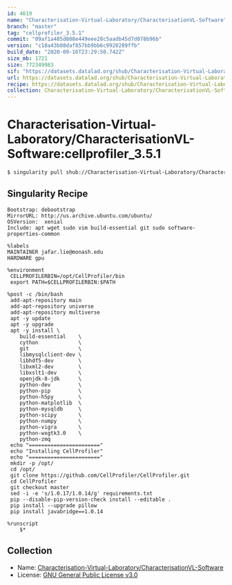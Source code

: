 ```yaml
---
id: 4619
name: "Characterisation-Virtual-Laboratory/CharacterisationVL-Software"
branch: "master"
tag: "cellprofiler_3.5.1"
commit: "09af1a485d808e449eee28c5aadb45d7d078b96b"
version: "c18a43b08daf857bb9bb6c9920289ffb"
build_date: "2020-09-16T23:29:50.742Z"
size_mb: 1721
size: 772349983
sif: "https://datasets.datalad.org/shub/Characterisation-Virtual-Laboratory/CharacterisationVL-Software/cellprofiler_3.5.1/2020-09-16-09af1a48-c18a43b0/c18a43b08daf857bb9bb6c9920289ffb.simg"
url: https://datasets.datalad.org/shub/Characterisation-Virtual-Laboratory/CharacterisationVL-Software/cellprofiler_3.5.1/2020-09-16-09af1a48-c18a43b0/
recipe: https://datasets.datalad.org/shub/Characterisation-Virtual-Laboratory/CharacterisationVL-Software/cellprofiler_3.5.1/2020-09-16-09af1a48-c18a43b0/Singularity
collection: Characterisation-Virtual-Laboratory/CharacterisationVL-Software
---
```


# Characterisation-Virtual-Laboratory/CharacterisationVL-Software:cellprofiler_3.5.1

```bash
$ singularity pull shub://Characterisation-Virtual-Laboratory/CharacterisationVL-Software:cellprofiler_3.5.1
```

## Singularity Recipe

```singularity
Bootstrap: debootstrap
MirrorURL: http://us.archive.ubuntu.com/ubuntu/
OSVersion:  xenial
Include: apt wget sudo vim build-essential git sudo software-properties-common

%labels
MAINTAINER jafar.lie@monash.edu
HARDWARE gpu

%environment
 CELLPROFILERBIN=/opt/CellProfiler/bin
 export PATH=$CELLPROFILERBIN:$PATH

%post -c /bin/bash
 add-apt-repository main
 add-apt-repository universe
 add-apt-repository multiverse
 apt -y update
 apt -y upgrade
 apt -y install \
    build-essential    \
    cython             \
    git                \
    libmysqlclient-dev \
    libhdf5-dev        \
    libxml2-dev        \
    libxslt1-dev       \
    openjdk-8-jdk      \
    python-dev         \
    python-pip         \
    python-h5py        \
    python-matplotlib  \
    python-mysqldb     \
    python-scipy       \
    python-numpy       \
    python-vigra       \
    python-wxgtk3.0    \
    python-zmq
 echo "======================="
 echo "Installing CellProfiler"
 echo "======================="
 mkdir -p /opt/
 cd /opt/
 git clone https://github.com/CellProfiler/CellProfiler.git
 cd CellProfiler
 git checkout master
 sed -i -e 's/1.0.17/1.0.14/g' requirements.txt
 pip --disable-pip-version-check install --editable .
 pip install --upgrade pillow
 pip install javabridge==1.0.14
 
%runscript
    $*
```

## Collection

 - Name: [Characterisation-Virtual-Laboratory/CharacterisationVL-Software](https://github.com/Characterisation-Virtual-Laboratory/CharacterisationVL-Software)
 - License: [GNU General Public License v3.0](https://api.github.com/licenses/gpl-3.0)

